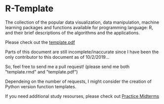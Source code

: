 # R-Template

The collection of the popular data visualization, data manipulation, machine learning packages and functions available for programming language: R, and their brief descriptions of the algorithms and the applications.

Please check out the [template.pdf](https://github.com/Gostatistics/R-Template/blob/master/template.pdf)

Parts of this document are still incomplete/inaccurate since I have been the only contributor to this document as of 10/2/2019...

So, feel free to send me a pull request! (please send me both "template.rmd" and "template.pdf")

Dependeing on the number of requests, I might consider the creation of Python version function templates.

If you need additional study resourses, please check out [Practice Midterms](https://github.com/Gostatistics/UCLA_Statistics_Practice_Midterms)
